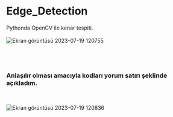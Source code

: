 # Edge_Detection
Pythonda OpenCV ile kenar tespiti.
<br><br>
![Ekran görüntüsü 2023-07-19 120755](https://github.com/erdemttas/Edge_Detection/assets/100941281/4603aa53-df60-4dec-95f5-f3d7e6b85e91)
<br><br><br><br>
<h3>Anlaşılır olması amacıyla kodları yorum satırı şeklinde açıkladım.</h3>
<br>

![Ekran görüntüsü 2023-07-19 120836](https://github.com/erdemttas/Edge_Detection/assets/100941281/54a21f57-2faa-48e8-96cc-acf24ac27a1c)

